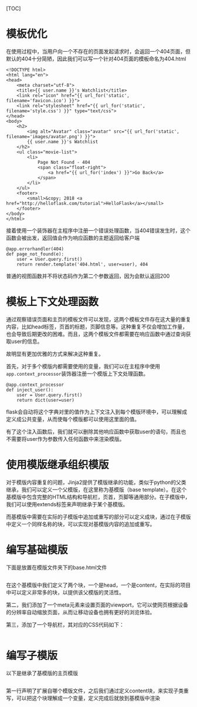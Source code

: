 [TOC]

# 模板优化

在使用过程中，当用户向一个不存在的页面发起请求时，会返回一个404页面，但默认的404十分简陋，因此我们可以写一个针对404页面的模板命名为404.html

```
<!DOCTYPE html>
<html lang="en">
<head>
    <meta charset="utf-8">
    <title>{{ user.name }}'s Watchlist</title>
    <link rel="icon" href="{{ url_for('static', filename='favicon.ico') }}">
    <link rel="stylesheet" href="{{ url_for('static', filename='style.css') }}" type="text/css">
</head>
<body>
    <h2>
        <img alt="Avatar" class="avatar" src="{{ url_for('static', filename='images/avatar.png') }}">
        {{ user.name }}'s Watchlist
    </h2>
    <ul class="movie-list">
        <li>
            Page Not Found - 404
            <span class="float-right">
                <a href="{{ url_for('index') }}">Go Back</a>
            </span>
        </li>
    </ul>
    <footer>
        <small>&copy; 2018 <a href="http://helloflask.com/tutorial">HelloFlask</a></small>
    </footer>
</body>
</html>
```

接着使用一个装饰器在主程序中注册一个错误处理函数，当404错误发生时，这个函数会被出发，返回值会作为响应函数的主题返回给客户端

```
@app.errorhandler(404)
def page_not_found(e):
	user = User.query.first()
	return render.template('404.html', user=user), 404
```

普通的视图函数并不将状态码作为第二个参数返回，因为会默认返回200

# 模板上下文处理函数

通过观察错误页面和主页的模板文件可以发现，这两个模板文件存在这大量的重复内容，比如head标签，页首的标题，页脚信息等。这种重复不仅会增加工作量，也会导致后期更改的困难。而且，这两个模板文件都需要在响应函数中通过查询获取user的信息。

故明显有更加优雅的方式来解决这种重复。

首先，对于多个模版内都需要使用的变量，我们可以在主程序中使用`app.context_processor`装饰器注册一个模版上下文处理函数。

```
@app.context_processor
def inject_user():
    user = User.query.first()
    return dict(user=user)
```

flask会自动将这个字典对里的值作为上下文注入到每个模版环境中，可以理解成定义成公共变量，从而使每个模版都可以使用这里面的值。

有了这个注入函数后，我们就可以删除其他响应函数中获取user的语句，而且也不需要将user作为参数传入任何函数中来渲染模版。

# 使用模版继承组织模版

对于模版内容重复的问题，Jinja2提供了模版继承的功能，类似于python的父类继承，我们可以定义一个父模版，在这里称为基模版（base template）。在这个基模版中包含完整的HTML结构和导航栏，页首，页脚等通用部分。在子模版中，我们可以使用extends标签来声明继承于某个基模版。

而基模版中需要在实际的子模版中追加或重写的部分可以定义成块，通过在子模版中定义一个同样名称的块，可以实现对基模版内容的追加或重写。

# 编写基础模版

下面是放置在模版文件夹下的base.html文件

```

```

在这个基模版中我们定义了两个块，一个是head，一个是content，在实际的项目中可以定义非常多的块，以提供该父模版的灵活性。

第二，我们添加了一个meta元素来设置页面的viewport，它可以使网页根据设备的分辨率自动缩放页面，从而让移动设备也拥有更好的浏览体验。

第三，添加了一个导航栏，其对应的CSS代码如下：

```

```

# 编写子模版

以下是继承了基模版的主页模版

```

```

第一行声明了扩展自哪个模版文件，之后我们通过定义content块，来实现子类重写，可以把这个块理解成一个变量，定义完成后就放到基模版中渲染

